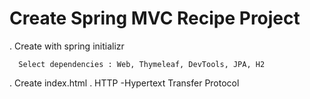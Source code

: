 Create Spring MVC Recipe Project
================================
  . Create with spring initializr
  
      Select dependencies : Web, Thymeleaf, DevTools, JPA, H2
  . Create index.html
  . HTTP -Hypertext Transfer Protocol
 
